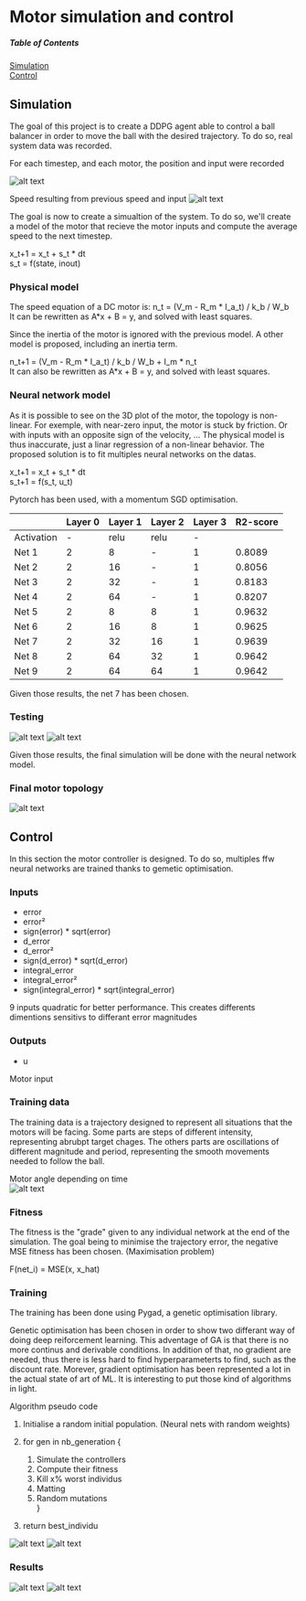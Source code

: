 # Motor simulation and control
##### Table of Contents

[Simulation](#Simulation)  
[Control](#Control)

## Simulation

The goal of this project is to create a DDPG agent able to control a ball balancer in order to move the ball with the desired trajectory.
To do so, real system data was recorded.

For each timestep, and each motor, the position and input were recorded

![alt text](images/motor_data.png)

Speed resulting from previous speed and input
![alt text](images/motor_3d_data.png)

The goal is now to create a simualtion of the system. To do so, we'll create a model of the motor that recieve the motor inputs and compute the average speed to the next timestep.

x_t+1 = x_t + s_t * dt<br/>
s_t = f(state, inout)

### Physical model

The speed equation of a DC motor is: n_t = (V_m - R_m * I_a_t) / k_b / W_b<br/>
It can be rewritten as A*x + B = y, and solved with least squares.

Since the inertia of the motor is ignored with the previous model. A other model is proposed, including an inertia term.

n_t+1 = (V_m - R_m * I_a_t) / k_b / W_b + I_m * n_t<br/>
It can also be rewritten as A*x + B = y, and solved with least squares.

### Neural network model

As it is possible to see on the 3D plot of the motor, the topology is non-linear. For exemple, with near-zero input, the motor is stuck by friction. Or with inputs with an opposite sign of the velocity, ... The physical model is thus inaccurate, just a linar regression of a non-linear behavior.
The proposed solution is to fit multiples neural networks on the datas.

x_t+1 = x_t + s_t * dt<br/>
s_t+1 = f(s_t, u_t)

Pytorch has been used, with a momentum SGD optimisation.

|            | Layer 0 | Layer 1 | Layer 2 | Layer 3 | R2-score |
|------------|---------|---------|---------|---------|----------|
| Activation | -       | relu    | relu    | -       |          |
| Net 1      | 2       | 8       | -       | 1       | 0.8089   |
| Net 2      | 2       | 16      | -       | 1       | 0.8056   |
| Net 3      | 2       | 32      | -       | 1       | 0.8183   |
| Net 4      | 2       | 64      | -       | 1       | 0.8207   |
| Net 5      | 2       | 8       | 8       | 1       | 0.9632   |
| Net 6      | 2       | 16      | 8       | 1       | 0.9625   |
| Net 7      | 2       | 32      | 16      | 1       | 0.9639   |
| Net 8      | 2       | 64      | 32      | 1       | 0.9642   |
| Net 9      | 2       | 64      | 64      | 1       | 0.9642   |


Given those results, the net 7 has been chosen.

### Testing

![alt text](images/motor_test_1.png)
![alt text](images/motor_test_2.png)

Given those results, the final simulation will be done with the neural network model.

### Final motor topology

![alt text](images/motor_topology.png)

## Control

In this section the motor controller is designed. To do so, multiples ffw neural networks are trained thanks to gemetic optimisation.

### Inputs

* error
* error²
* sign(error) * sqrt(error)
* d_error
* d_error²
* sign(d_error) * sqrt(d_error)
* integral_error
* integral_error²
* sign(integral_error) * sqrt(integral_error)

9 inputs quadratic for better performance. This creates differents dimentions sensitivs to differant error magnitudes

### Outputs

* u

Motor input

### Training data

The training data is a trajectory designed to represent all situations that the motors will be facing. Some parts are steps of different intensity, representing abrubpt target chages. The others parts are oscillations of different magnitude and period, representing the smooth movements needed to follow the ball.

Motor angle depending on time<br/>
![alt text](images/training_data.png)

### Fitness

The fitness is the "grade" given to any individual network at the end of the simulation. The goal being to minimise the trajectory error, the negative MSE fitness has been chosen. (Maximisation problem)

F(net_i) = MSE(x, x_hat)

### Training

The training has been done using Pygad, a genetic optimisation library.

Genetic optimisation has been chosen in order to show two differant way of doing deep reiforcement learning. This adventage of GA is that there is no more continus and derivable conditions. In addition of that, no gradient are needed, thus there is less hard to find hyperparameterts to find, such as the discount rate.
Morever, gradient optimisation has been represented a lot in the actual state of art of ML. It is interesting to put those kind of algorithms in light.

Algorithm pseudo code

1. Initialise a random initial population. (Neural nets with random weights)

2. for gen in nb_generation {<br/>
    1. Simulate the controllers<br/>
    2. Compute their fitness<br/>
    3. Kill x% worst individus<br/>
    4. Matting<br/>
    5. Random mutations<br/>
}

2. return best_individu

![alt text](images/traing.png)
![alt text](images/train_graph.png)

### Results

![alt text](images/steps.png)
![alt text](images/sin.png)
